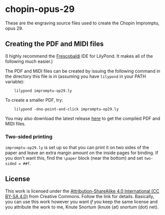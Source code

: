 # chopin-opus-29
These are the engraving source files used to create the Chopin Impromptu, opus 29.

## Creating the PDF and MIDI files
(I highly recommend the [Frescobaldi](https://www.frescobaldi.org/) IDE for LilyPond.  It makes all of the following much easier.)

The PDF and MIDI files can be created by issuing the following command in the directory this file is in (assuming you have `lilypond` in your PATH variable):

        lilypond impromptu-op29.ly

To create a smaller PDF, try:

        lilypond -dno-point-and-click impromptu-op29.ly

You may also download the latest release [here](https://github.com/ksnortum/chopin-opus-29/releases/latest) to get the compiled PDF and MIDI files.

### Two-sided printing
`impromptu-op29.ly` is set up so that you can print it on two sides of the paper and leave an extra margin amount on the inside pages for binding.  If you don't want this, find the `\paper` block (near the bottom) and set `two-sided = ##f`.

## License
This work is licensed under the [Attribution-ShareAlike 4.0 International (CC BY-SA 4.0)](https://creativecommons.org/licenses/by-sa/4.0/) from Creative Commons.  Follow the link for details.  Basically, you can use this work however you want *if* you keep the same license and you attribute the work to me, Knute Snortum (knute (at) snortum (dot) net). 

